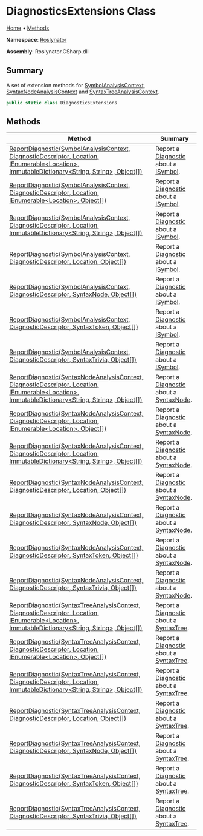 # DiagnosticsExtensions Class

[Home](../../README.md) &#x2022; [Methods](#methods)

**Namespace**: [Roslynator](../README.md)

**Assembly**: Roslynator\.CSharp\.dll

## Summary

A set of extension methods for [SymbolAnalysisContext](https://docs.microsoft.com/en-us/dotnet/api/microsoft.codeanalysis.diagnostics.symbolanalysiscontext), [SyntaxNodeAnalysisContext](https://docs.microsoft.com/en-us/dotnet/api/microsoft.codeanalysis.diagnostics.syntaxnodeanalysiscontext) and [SyntaxTreeAnalysisContext](https://docs.microsoft.com/en-us/dotnet/api/microsoft.codeanalysis.diagnostics.syntaxtreeanalysiscontext)\.

```csharp
public static class DiagnosticsExtensions
```

## Methods

| Method | Summary |
| ------ | ------- |
| [ReportDiagnostic(SymbolAnalysisContext, DiagnosticDescriptor, Location, IEnumerable\<Location>, ImmutableDictionary\<String, String>, Object\[\])](ReportDiagnostic/README.md#Roslynator_DiagnosticsExtensions_ReportDiagnostic_Microsoft_CodeAnalysis_Diagnostics_SymbolAnalysisContext_Microsoft_CodeAnalysis_DiagnosticDescriptor_Microsoft_CodeAnalysis_Location_System_Collections_Generic_IEnumerable_Microsoft_CodeAnalysis_Location__System_Collections_Immutable_ImmutableDictionary_System_String_System_String__System_Object___) | Report a [Diagnostic](https://docs.microsoft.com/en-us/dotnet/api/microsoft.codeanalysis.diagnostic) about a [ISymbol](https://docs.microsoft.com/en-us/dotnet/api/microsoft.codeanalysis.isymbol)\. |
| [ReportDiagnostic(SymbolAnalysisContext, DiagnosticDescriptor, Location, IEnumerable\<Location>, Object\[\])](ReportDiagnostic/README.md#Roslynator_DiagnosticsExtensions_ReportDiagnostic_Microsoft_CodeAnalysis_Diagnostics_SymbolAnalysisContext_Microsoft_CodeAnalysis_DiagnosticDescriptor_Microsoft_CodeAnalysis_Location_System_Collections_Generic_IEnumerable_Microsoft_CodeAnalysis_Location__System_Object___) | Report a [Diagnostic](https://docs.microsoft.com/en-us/dotnet/api/microsoft.codeanalysis.diagnostic) about a [ISymbol](https://docs.microsoft.com/en-us/dotnet/api/microsoft.codeanalysis.isymbol)\. |
| [ReportDiagnostic(SymbolAnalysisContext, DiagnosticDescriptor, Location, ImmutableDictionary\<String, String>, Object\[\])](ReportDiagnostic/README.md#Roslynator_DiagnosticsExtensions_ReportDiagnostic_Microsoft_CodeAnalysis_Diagnostics_SymbolAnalysisContext_Microsoft_CodeAnalysis_DiagnosticDescriptor_Microsoft_CodeAnalysis_Location_System_Collections_Immutable_ImmutableDictionary_System_String_System_String__System_Object___) | Report a [Diagnostic](https://docs.microsoft.com/en-us/dotnet/api/microsoft.codeanalysis.diagnostic) about a [ISymbol](https://docs.microsoft.com/en-us/dotnet/api/microsoft.codeanalysis.isymbol)\. |
| [ReportDiagnostic(SymbolAnalysisContext, DiagnosticDescriptor, Location, Object\[\])](ReportDiagnostic/README.md#Roslynator_DiagnosticsExtensions_ReportDiagnostic_Microsoft_CodeAnalysis_Diagnostics_SymbolAnalysisContext_Microsoft_CodeAnalysis_DiagnosticDescriptor_Microsoft_CodeAnalysis_Location_System_Object___) | Report a [Diagnostic](https://docs.microsoft.com/en-us/dotnet/api/microsoft.codeanalysis.diagnostic) about a [ISymbol](https://docs.microsoft.com/en-us/dotnet/api/microsoft.codeanalysis.isymbol)\. |
| [ReportDiagnostic(SymbolAnalysisContext, DiagnosticDescriptor, SyntaxNode, Object\[\])](ReportDiagnostic/README.md#Roslynator_DiagnosticsExtensions_ReportDiagnostic_Microsoft_CodeAnalysis_Diagnostics_SymbolAnalysisContext_Microsoft_CodeAnalysis_DiagnosticDescriptor_Microsoft_CodeAnalysis_SyntaxNode_System_Object___) | Report a [Diagnostic](https://docs.microsoft.com/en-us/dotnet/api/microsoft.codeanalysis.diagnostic) about a [ISymbol](https://docs.microsoft.com/en-us/dotnet/api/microsoft.codeanalysis.isymbol)\. |
| [ReportDiagnostic(SymbolAnalysisContext, DiagnosticDescriptor, SyntaxToken, Object\[\])](ReportDiagnostic/README.md#Roslynator_DiagnosticsExtensions_ReportDiagnostic_Microsoft_CodeAnalysis_Diagnostics_SymbolAnalysisContext_Microsoft_CodeAnalysis_DiagnosticDescriptor_Microsoft_CodeAnalysis_SyntaxToken_System_Object___) | Report a [Diagnostic](https://docs.microsoft.com/en-us/dotnet/api/microsoft.codeanalysis.diagnostic) about a [ISymbol](https://docs.microsoft.com/en-us/dotnet/api/microsoft.codeanalysis.isymbol)\. |
| [ReportDiagnostic(SymbolAnalysisContext, DiagnosticDescriptor, SyntaxTrivia, Object\[\])](ReportDiagnostic/README.md#Roslynator_DiagnosticsExtensions_ReportDiagnostic_Microsoft_CodeAnalysis_Diagnostics_SymbolAnalysisContext_Microsoft_CodeAnalysis_DiagnosticDescriptor_Microsoft_CodeAnalysis_SyntaxTrivia_System_Object___) | Report a [Diagnostic](https://docs.microsoft.com/en-us/dotnet/api/microsoft.codeanalysis.diagnostic) about a [ISymbol](https://docs.microsoft.com/en-us/dotnet/api/microsoft.codeanalysis.isymbol)\. |
| [ReportDiagnostic(SyntaxNodeAnalysisContext, DiagnosticDescriptor, Location, IEnumerable\<Location>, ImmutableDictionary\<String, String>, Object\[\])](ReportDiagnostic/README.md#Roslynator_DiagnosticsExtensions_ReportDiagnostic_Microsoft_CodeAnalysis_Diagnostics_SyntaxNodeAnalysisContext_Microsoft_CodeAnalysis_DiagnosticDescriptor_Microsoft_CodeAnalysis_Location_System_Collections_Generic_IEnumerable_Microsoft_CodeAnalysis_Location__System_Collections_Immutable_ImmutableDictionary_System_String_System_String__System_Object___) | Report a [Diagnostic](https://docs.microsoft.com/en-us/dotnet/api/microsoft.codeanalysis.diagnostic) about a [SyntaxNode](https://docs.microsoft.com/en-us/dotnet/api/microsoft.codeanalysis.syntaxnode)\. |
| [ReportDiagnostic(SyntaxNodeAnalysisContext, DiagnosticDescriptor, Location, IEnumerable\<Location>, Object\[\])](ReportDiagnostic/README.md#Roslynator_DiagnosticsExtensions_ReportDiagnostic_Microsoft_CodeAnalysis_Diagnostics_SyntaxNodeAnalysisContext_Microsoft_CodeAnalysis_DiagnosticDescriptor_Microsoft_CodeAnalysis_Location_System_Collections_Generic_IEnumerable_Microsoft_CodeAnalysis_Location__System_Object___) | Report a [Diagnostic](https://docs.microsoft.com/en-us/dotnet/api/microsoft.codeanalysis.diagnostic) about a [SyntaxNode](https://docs.microsoft.com/en-us/dotnet/api/microsoft.codeanalysis.syntaxnode)\. |
| [ReportDiagnostic(SyntaxNodeAnalysisContext, DiagnosticDescriptor, Location, ImmutableDictionary\<String, String>, Object\[\])](ReportDiagnostic/README.md#Roslynator_DiagnosticsExtensions_ReportDiagnostic_Microsoft_CodeAnalysis_Diagnostics_SyntaxNodeAnalysisContext_Microsoft_CodeAnalysis_DiagnosticDescriptor_Microsoft_CodeAnalysis_Location_System_Collections_Immutable_ImmutableDictionary_System_String_System_String__System_Object___) | Report a [Diagnostic](https://docs.microsoft.com/en-us/dotnet/api/microsoft.codeanalysis.diagnostic) about a [SyntaxNode](https://docs.microsoft.com/en-us/dotnet/api/microsoft.codeanalysis.syntaxnode)\. |
| [ReportDiagnostic(SyntaxNodeAnalysisContext, DiagnosticDescriptor, Location, Object\[\])](ReportDiagnostic/README.md#Roslynator_DiagnosticsExtensions_ReportDiagnostic_Microsoft_CodeAnalysis_Diagnostics_SyntaxNodeAnalysisContext_Microsoft_CodeAnalysis_DiagnosticDescriptor_Microsoft_CodeAnalysis_Location_System_Object___) | Report a [Diagnostic](https://docs.microsoft.com/en-us/dotnet/api/microsoft.codeanalysis.diagnostic) about a [SyntaxNode](https://docs.microsoft.com/en-us/dotnet/api/microsoft.codeanalysis.syntaxnode)\. |
| [ReportDiagnostic(SyntaxNodeAnalysisContext, DiagnosticDescriptor, SyntaxNode, Object\[\])](ReportDiagnostic/README.md#Roslynator_DiagnosticsExtensions_ReportDiagnostic_Microsoft_CodeAnalysis_Diagnostics_SyntaxNodeAnalysisContext_Microsoft_CodeAnalysis_DiagnosticDescriptor_Microsoft_CodeAnalysis_SyntaxNode_System_Object___) | Report a [Diagnostic](https://docs.microsoft.com/en-us/dotnet/api/microsoft.codeanalysis.diagnostic) about a [SyntaxNode](https://docs.microsoft.com/en-us/dotnet/api/microsoft.codeanalysis.syntaxnode)\. |
| [ReportDiagnostic(SyntaxNodeAnalysisContext, DiagnosticDescriptor, SyntaxToken, Object\[\])](ReportDiagnostic/README.md#Roslynator_DiagnosticsExtensions_ReportDiagnostic_Microsoft_CodeAnalysis_Diagnostics_SyntaxNodeAnalysisContext_Microsoft_CodeAnalysis_DiagnosticDescriptor_Microsoft_CodeAnalysis_SyntaxToken_System_Object___) | Report a [Diagnostic](https://docs.microsoft.com/en-us/dotnet/api/microsoft.codeanalysis.diagnostic) about a [SyntaxNode](https://docs.microsoft.com/en-us/dotnet/api/microsoft.codeanalysis.syntaxnode)\. |
| [ReportDiagnostic(SyntaxNodeAnalysisContext, DiagnosticDescriptor, SyntaxTrivia, Object\[\])](ReportDiagnostic/README.md#Roslynator_DiagnosticsExtensions_ReportDiagnostic_Microsoft_CodeAnalysis_Diagnostics_SyntaxNodeAnalysisContext_Microsoft_CodeAnalysis_DiagnosticDescriptor_Microsoft_CodeAnalysis_SyntaxTrivia_System_Object___) | Report a [Diagnostic](https://docs.microsoft.com/en-us/dotnet/api/microsoft.codeanalysis.diagnostic) about a [SyntaxNode](https://docs.microsoft.com/en-us/dotnet/api/microsoft.codeanalysis.syntaxnode)\. |
| [ReportDiagnostic(SyntaxTreeAnalysisContext, DiagnosticDescriptor, Location, IEnumerable\<Location>, ImmutableDictionary\<String, String>, Object\[\])](ReportDiagnostic/README.md#Roslynator_DiagnosticsExtensions_ReportDiagnostic_Microsoft_CodeAnalysis_Diagnostics_SyntaxTreeAnalysisContext_Microsoft_CodeAnalysis_DiagnosticDescriptor_Microsoft_CodeAnalysis_Location_System_Collections_Generic_IEnumerable_Microsoft_CodeAnalysis_Location__System_Collections_Immutable_ImmutableDictionary_System_String_System_String__System_Object___) | Report a [Diagnostic](https://docs.microsoft.com/en-us/dotnet/api/microsoft.codeanalysis.diagnostic) about a [SyntaxTree](https://docs.microsoft.com/en-us/dotnet/api/microsoft.codeanalysis.syntaxtree)\. |
| [ReportDiagnostic(SyntaxTreeAnalysisContext, DiagnosticDescriptor, Location, IEnumerable\<Location>, Object\[\])](ReportDiagnostic/README.md#Roslynator_DiagnosticsExtensions_ReportDiagnostic_Microsoft_CodeAnalysis_Diagnostics_SyntaxTreeAnalysisContext_Microsoft_CodeAnalysis_DiagnosticDescriptor_Microsoft_CodeAnalysis_Location_System_Collections_Generic_IEnumerable_Microsoft_CodeAnalysis_Location__System_Object___) | Report a [Diagnostic](https://docs.microsoft.com/en-us/dotnet/api/microsoft.codeanalysis.diagnostic) about a [SyntaxTree](https://docs.microsoft.com/en-us/dotnet/api/microsoft.codeanalysis.syntaxtree)\. |
| [ReportDiagnostic(SyntaxTreeAnalysisContext, DiagnosticDescriptor, Location, ImmutableDictionary\<String, String>, Object\[\])](ReportDiagnostic/README.md#Roslynator_DiagnosticsExtensions_ReportDiagnostic_Microsoft_CodeAnalysis_Diagnostics_SyntaxTreeAnalysisContext_Microsoft_CodeAnalysis_DiagnosticDescriptor_Microsoft_CodeAnalysis_Location_System_Collections_Immutable_ImmutableDictionary_System_String_System_String__System_Object___) | Report a [Diagnostic](https://docs.microsoft.com/en-us/dotnet/api/microsoft.codeanalysis.diagnostic) about a [SyntaxTree](https://docs.microsoft.com/en-us/dotnet/api/microsoft.codeanalysis.syntaxtree)\. |
| [ReportDiagnostic(SyntaxTreeAnalysisContext, DiagnosticDescriptor, Location, Object\[\])](ReportDiagnostic/README.md#Roslynator_DiagnosticsExtensions_ReportDiagnostic_Microsoft_CodeAnalysis_Diagnostics_SyntaxTreeAnalysisContext_Microsoft_CodeAnalysis_DiagnosticDescriptor_Microsoft_CodeAnalysis_Location_System_Object___) | Report a [Diagnostic](https://docs.microsoft.com/en-us/dotnet/api/microsoft.codeanalysis.diagnostic) about a [SyntaxTree](https://docs.microsoft.com/en-us/dotnet/api/microsoft.codeanalysis.syntaxtree)\. |
| [ReportDiagnostic(SyntaxTreeAnalysisContext, DiagnosticDescriptor, SyntaxNode, Object\[\])](ReportDiagnostic/README.md#Roslynator_DiagnosticsExtensions_ReportDiagnostic_Microsoft_CodeAnalysis_Diagnostics_SyntaxTreeAnalysisContext_Microsoft_CodeAnalysis_DiagnosticDescriptor_Microsoft_CodeAnalysis_SyntaxNode_System_Object___) | Report a [Diagnostic](https://docs.microsoft.com/en-us/dotnet/api/microsoft.codeanalysis.diagnostic) about a [SyntaxTree](https://docs.microsoft.com/en-us/dotnet/api/microsoft.codeanalysis.syntaxtree)\. |
| [ReportDiagnostic(SyntaxTreeAnalysisContext, DiagnosticDescriptor, SyntaxToken, Object\[\])](ReportDiagnostic/README.md#Roslynator_DiagnosticsExtensions_ReportDiagnostic_Microsoft_CodeAnalysis_Diagnostics_SyntaxTreeAnalysisContext_Microsoft_CodeAnalysis_DiagnosticDescriptor_Microsoft_CodeAnalysis_SyntaxToken_System_Object___) | Report a [Diagnostic](https://docs.microsoft.com/en-us/dotnet/api/microsoft.codeanalysis.diagnostic) about a [SyntaxTree](https://docs.microsoft.com/en-us/dotnet/api/microsoft.codeanalysis.syntaxtree)\. |
| [ReportDiagnostic(SyntaxTreeAnalysisContext, DiagnosticDescriptor, SyntaxTrivia, Object\[\])](ReportDiagnostic/README.md#Roslynator_DiagnosticsExtensions_ReportDiagnostic_Microsoft_CodeAnalysis_Diagnostics_SyntaxTreeAnalysisContext_Microsoft_CodeAnalysis_DiagnosticDescriptor_Microsoft_CodeAnalysis_SyntaxTrivia_System_Object___) | Report a [Diagnostic](https://docs.microsoft.com/en-us/dotnet/api/microsoft.codeanalysis.diagnostic) about a [SyntaxTree](https://docs.microsoft.com/en-us/dotnet/api/microsoft.codeanalysis.syntaxtree)\. |


